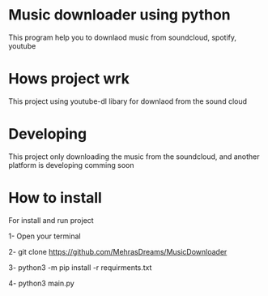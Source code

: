 # Music downloader using python 
This program help you to downlaod music from soundcloud, spotify, youtube

# Hows project wrk
 This project using youtube-dl libary for downlaod from the sound cloud 
 
 # Developing
This project only downloading the music from the soundcloud, and another platform is developing comming soon

# How to install
For install and run project 

1- Open your terminal

2- git clone https://github.com/MehrasDreams/MusicDownloader

3- python3 -m pip install -r requirments.txt

4- python3 main.py
